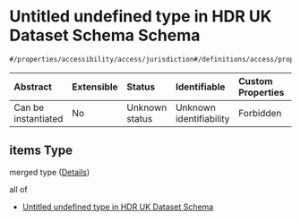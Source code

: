# Untitled undefined type in HDR UK Dataset Schema Schema

```txt
#/properties/accessibility/access/jurisdiction#/definitions/access/properties/jurisdiction/anyOf/1/items
```



| Abstract            | Extensible | Status         | Identifiable            | Custom Properties | Additional Properties | Access Restrictions | Defined In                                                                                        |
| :------------------ | :--------- | :------------- | :---------------------- | :---------------- | :-------------------- | :------------------ | :------------------------------------------------------------------------------------------------ |
| Can be instantiated | No         | Unknown status | Unknown identifiability | Forbidden         | Allowed               | none                | [dataset.schema.json*](../../../schema/dataset/latest/dataset.schema.json "open original schema") |

## items Type

merged type ([Details](dataset-definitions-access-properties-jurisdiction-anyof-1-items.md))

all of

*   [Untitled undefined type in HDR UK Dataset Schema](dataset-definitions-access-properties-jurisdiction-anyof-1-items-allof-0.md "check type definition")
